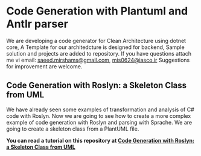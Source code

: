 # Code Generation with Plantuml and Antlr parser
We are developing a code generator for Clean Architecture using dotnet core,
A Template for our architedcture is designed for backend,
Sample solution and projects are added to repository.
If  you have questions attach me vi email: saeed.mirshams@gmail.com, mis0624@iasco.ir
Suggestions for improvement are welcome.


## Code Generation with Roslyn: a Skeleton Class from UML

We have already seen some examples of transformation and analysis of C# code with Roslyn. Now we are going to see how to create a more complex example of code generation with Roslyn and parsing with Sprache. We are going to create a skeleton class from a PlantUML file.

**You can read a tutorial on this repository at [Code Generation with Roslyn: a Skeleton Class from UML ](https://tomassetti.me/code-generation-with-roslyn-a-skeleton-class-from-uml)**
